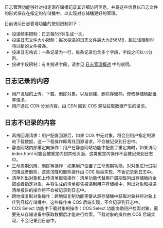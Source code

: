 日志管理功能够针对指定源存储桶记录其详细访问信息，并将这些信息以日志文件的形式保存在指定的存储桶中，以实现对存储桶更好的管理。

目前访问日志管理功能的使用限制如下：

- 投递频率限制：日志每5分钟生成一次。
- 投递日志文件大小限制：每次投递的日志文件最大为256MB，超过该限制时将以新的文件投递。
- 投递日志格式：一条记录为一行，每条记录包含多个字段，字段之间以`\t`分割。
- 投递字段限制：有关投递字段，请参见 [日志管理概述](https://cloud.tencent.com/document/product/436/16920) 中的说明。

## 日志记录的内容

- 用户发起的上传、下载、删除对象，以及创建、删除存储桶，修改存储桶配置等请求。
- 用户通过 CDN 分发内容，由 CDN 回到 COS 源站拉取数据产生的请求。

## 日志不记录的内容

- 离线回源请求：用户配置回源后，如果 COS 中无对象，将会到用户指定的源站下载数据，这一下载操作即离线回源请求，不会被记录到日志中。
- 静态网站内部重定向操作：用户在静态网站功能中配置了重定向时，如果访问 index.html 可能会被重定向到其他页面，这类重定向操作不会被记录到日志中。
- 生命周期沉降、删除等操作：如果用户设置了生命周期功能，对对象进行过期沉降或者删除，这些沉降和删除操作由 COS 后端实现，不会记录到日志中。
- 清单列出对象和上传清单报告操作：清单功能代替用户周期性列出存储桶内全部或者指定对象，并将生成的清单报告投递到用户存储桶中，列出对象和投递清单报告的操作将不会被记录到日志中。
- 跨地域复制对象操作：跨地域复制功能需要从源存储桶中获取对象并将对象上传到目标存储桶中，这些操作由 COS 后端实现，不会记录到日志中。
- COS Select 功能中下载对象的操作：COS Select 功能协助用户检索对象，需要先从存储设备中获取数据后才能进行检索，下载对象的操作由 COS 后端实现，不会记录到日志中。
